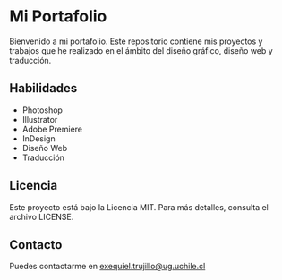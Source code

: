 # Mi Portafolio

Bienvenido a mi portafolio. Este repositorio contiene mis proyectos y trabajos que he realizado en el ámbito del diseño gráfico, diseño web y traducción.

## Habilidades

- Photoshop
- Illustrator
- Adobe Premiere
- InDesign
- Diseño Web
- Traducción

## Licencia

Este proyecto está bajo la Licencia MIT. Para más detalles, consulta el archivo LICENSE.

## Contacto
Puedes contactarme en exequiel.trujillo@ug.uchile.cl